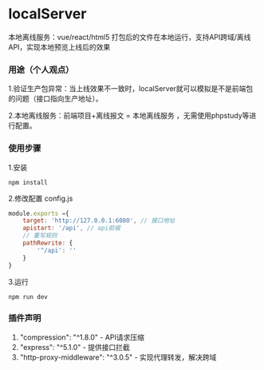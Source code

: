 # localServer

本地离线服务：vue/react/html5 打包后的文件在本地运行，支持API跨域/离线API，实现本地预览上线后的效果

### 用途（个人观点）

1.验证生产包异常：当上线效果不一致时，localServer就可以模拟是不是前端包的问题（接口指向生产地址）。

2.本地离线服务：前端项目+离线报文 = 本地离线服务 ，无需使用phpstudy等进行配置。

### 使用步骤

1.安装

```
npm install
```

2.修改配置 config.js

```js
module.exports ={
    target: 'http://127.0.0.1:6080', // 接口地址
    apistart: '/api', // api前缀
    // 重写规则
    pathRewrite: {
        '^/api': ''
    }
}
```

3.运行

```
npm run dev
```

### 插件声明

1. "compression": "^1.8.0" - API请求压缩
2. "express": "^5.1.0" - 提供接口拦截
3. "http-proxy-middleware": "^3.0.5" - 实现代理转发，解决跨域
